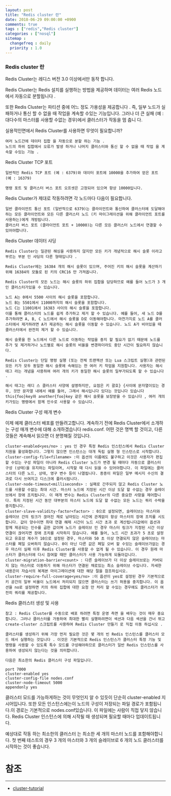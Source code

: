 ```yaml
---
layout: post
title: "Redis cluster 란"
date: 2018-06-29 09:00:00 +0900
comments: true
tags : ["redis","Redis cluster"]
categories : ["nosql"]
sitemap :
  changefreq : daily
  priority : 1.0
---
```


### Redis cluster 란

Redis Cluster는 레디스 버전 3.0 이상에서만 동작 합니다.

Redis Cluster는 Redis 설치를 실행하는 방법을 제공하며 데이터는 여러 Redis 노드에서 자동으로 분할됩니다 .

또한 Redis Cluster는 파티션 중에 어느 정도 가용성을 제공합니다 . 즉, 일부 노드가 실패하거나 통신 할 수 없을 때 작업을 계속할 수있는 기능입니다. 그러나 더 큰 실패 (예 : 대다수의 마스터를 사용할 수없는 경우)에서 클러스터가 작동을 멈 춥니 다.

실용적인면에서 Redis Cluster를 사용하면 무엇이 필요합니까?

    여러 노드간에 데이터 집합 을 자동으로 분할 하는 기능 .
    노드의 하위 집합에서 오류가 발생 하거나 나머지 클러스터와 통신 할 수 없을 때 작업 을 계속할 수있는 기능 .

Redis Cluster TCP 포트

    일반적인 Redis TCP 포트 (예 : 6379)와 데이터 포트에 10000을 추가하여 얻은 포트 (예 : 16379)
    
    명령 포트 및 클러스터 버스 포트 오프셋은 고정되어 있으며 항상 10000입니다.

Redis Cluster가 제대로 작동하려면 각 노드마다 다음이 필요합니다.

    일반 클라이언트 통신 포트 (일반적으로 6379)는 클라이언트와 통신하여 클러스터에 도달해야하는 모든 클라이언트와 모든 다른 클러스터 노드 (키 마이그레이션을 위해 클라이언트 포트를 사용하는)에게 개방됩니다.
    클러스터 버스 포트 (클라이언트 포트 + 10000)는 다른 모든 클러스터 노드에서 연결할 수 있어야합니다.

Redis Cluster 데이터 샤딩

    Redis Cluster는 일관된 해싱을 사용하지 않지만 모든 키가 개념적으로 해시 슬롯 이라고 부르는 부분 인 샤딩의 다른 형태입니다 .

    Redis Cluster에는 16384 개의 해시 슬롯이 있으며, 주어진 키의 해시 슬롯을 계산하기 위해 16384의 모듈로 된 키의 CRC16 만 가져옵니다.

    Redis Cluster의 모든 노드는 해시 슬롯의 하위 집합을 담당하므로 예를 들어 노드가 3 개인 클러스터가있을 수 있습니다.
    
    노드 A는 0에서 5500 사이의 해시 슬롯을 포함합니다.
    노드 B는 5501에서 11000까지의 해시 슬롯을 포함합니다.
    노드 C는 11001에서 16383 사이의 해시 슬롯을 포함합니다.
    이를 통해 클러스터의 노드를 쉽게 추가하고 제거 할 수 있습니다. 예를 들어, 새 노드 D를 추가하려면 A, B, C 노드에서 해시 슬롯을 D로 이동해야합니다. 마찬가지로 노드 A를 클러스터에서 제거하려면 A가 제공하는 해시 슬롯을 이동할 수 있습니다. 노드 A가 비어있을 때 클러스터에서 완전히 제거 할 수 있습니다.
    
    해시 슬롯을 한 노드에서 다른 노드로 이동하는 작업을 중지 할 필요가 없기 때문에 노드를 추가 및 제거하거나 노드별로 해시 슬롯의 비율을 변경하더라도 중단 시간이 필요하지 않습니다.
    
    Redis Cluster는 단일 명령 실행 (또는 전체 트랜잭션 또는 Lua 스크립트 실행)과 관련된 모든 키가 모두 동일한 해시 슬롯에 속해있는 한 여러 키 작업을 지원합니다. 사용자는 해시 태그 라는 개념을 사용하여 여러 개의 키가 동일한 해시 슬롯의 일부가되도록 할 수 있습니다 .
    
    해시 태그는 레디 스 클러스터 사양에 설명하지만, 요점은 키 괄호} {사이에 문자열이있는 경우, 것만 문자열 내에서 예를 들어, 그래서 해시입니다 있다는 것입니다 있습니다 this{foo}key와 another{foo}key 같은 해시 슬롯을 보장받을 수 있습니다 , 여러 개의 키가있는 명령에서 함께 인수로 사용할 수 있습니다.

Redis Cluster 구성 매개 변수

이제 예제 클러스터 배포를 만들려고합니다. 계속하기 전에 Redis Cluster에서 소개하는 구성 매개 변수에 대해 소개하겠습니다 redis.conf. 어떤 것은 명백 할 것이고, 다른 것들은 계속해서 읽으면 더 분명해질 것입니다.

```
cluster-enabled<yes/no> : yes 인 경우 특정 Redis 인스턴스에서 Redis Cluster 지원을 활성화합니다. 그렇지 않으면 인스턴스는 대개 독립 실행 형 인스턴스로 시작합니다.
cluster-config-file<filename> :이 옵션의 이름에도 불구하고 이것은 사용자가 편집 할 수있는 구성 파일이 아니라 Redis Cluster 노드가 변경 될 때마다 자동으로 클러스터 구성 (상태)을 유지하는 파일이며, 시작할 때 다시 읽을 수 있어야합니다. 이 파일에는 클러스터의 다른 노드, 상태, 영구 변수 등이 나열됩니다. 종종이 파일은 일부 메시지 수신의 결과로 다시 쓰여지고 디스크에 플러시됩니다.
cluster-node-timeout<milliseconds> : 실패로 간주되지 않고 Redis Cluster 노드를 사용할 수없는 최대 시간. 마스터 노드에 지정된 시간 이상 도달 할 수없는 경우 슬레이브에서 장애 조치됩니다. 이 매개 변수는 Redis Cluster의 다른 중요한 사항을 제어합니다. 특히 지정된 시간 동안 대부분의 마스터 노드에 도달 할 수없는 모든 노드는 쿼리 수락을 중지합니다.
cluster-slave-validity-factor<factor> : 0으로 설정되면, 슬레이브는 마스터와 슬레이브 간의 링크가 끊어진 채로 남아있는 시간에 관계없이 항상 마스터의 장애 조치를 시도합니다. 값이 양수이면 최대 연결 해제 시간이 노드 시간 초과 로 계산됩니다값에이 옵션과 함께 제공되는 인수를 곱한 값이며 노드가 슬레이브 인 경우 마스터 링크가 지정된 시간 이상 연결이 끊어지면 장애 조치를 시작하지 않습니다. 예를 들어, 노드 시간 초과가 5 초로 설정되고 유효성 계수가 10으로 설정된 경우, 마스터와 50 초 이상 연결되지 않은 슬레이브는 마스터를 페일 오버하지 않습니다. 0이 아닌 다른 값은 페일 오버 할 수있는 슬레이브가없는 경우 마스터 실패 이후 Redis Cluster를 사용할 수 없게 될 수 있습니다. 이 경우 원래 마스터가 클러스터에 다시 참여할 때만 클러스터가 사용 가능하게 되돌아갑니다.
cluster-migration-barrier<count> : 다른 슬레이브가 더 이상 슬레이브로는 커버되지 않는 마스터로 이동하기 위해 마스터가 연결된 채로있는 최소 슬레이브 수입니다. 자세한 내용은이 자습서의 복제본 마이그레이션에 대한 해당 절을 참조하십시오.
cluster-require-full-coverage<yes/no> :이 옵션이 yes로 설정된 경우 기본적으로 키 공간의 일부 비율이 노드에서 처리되지 않으면 클러스터는 쓰기 허용을 중지합니다. 이 옵션을 no로 설정하면 키의 하위 집합에 대한 요청 만 처리 할 수있는 경우에도 클러스터가 여전히 쿼리를 제공합니다.
```

Redis 클러스터 생성 및 사용

    참고 : Redis Cluster를 수동으로 배포 하려면 특정 운영 측면 을 배우는 것이 매우 중요 합니다. 그러나 클러스터를 가동하여 최대한 빨리 실행하려면이 섹션과 다음 섹션을 건너 뛰고 create-cluster 스크립트를 사용하여 Redis Cluster 만들기 로 직접 이동 하십시오 .
    
    클러스터를 생성하기 위해 가장 먼저 필요한 것은 몇 개의 빈 Redis 인스턴스를 클러스터 모드 에서 실행하는 것입니다 . 이것은 기본적으로 Redis 인스턴스가 클러스터 특정 기능 및 명령을 사용할 수 있도록 특수 모드를 구성해야하므로 클러스터가 일반 Redis 인스턴스를 사용하여 생성되지 않는다는 것을 의미합니다.
    
    다음은 최소한의 Redis 클러스터 구성 파일입니다.

```
port 7000
cluster-enabled yes
cluster-config-file nodes.conf
cluster-node-timeout 5000
appendonly yes
```
    
클러스터 모드를 가능하게하는 것이 무엇인지 알 수 있듯이 단순히 cluster-enabled 지시어입니다. 또한 모든 인스턴스에는이 노드의 구성이 저장되는 파일 경로가 포함됩니다.이 경로는 기본적으로 nodes.conf있습니다. 이 파일에는 사람이 직접 닿지 않습니다. Redis Cluster 인스턴스에 의해 시작될 때 생성되며 필요할 때마다 업데이트됩니다.
    
예상대로 작동 하는 최소한의 클러스터 는 최소한 세 개의 마스터 노드를 포함해야합니다. 첫 번째 테스트의 경우 3 개의 마스터와 3 개의 슬레이브로 6 개의 노드 클러스터를 시작하는 것이 좋습니다.


# 참조 
-----
* [cluster-tutorial](https://redis.io/topics/cluster-tutorial)